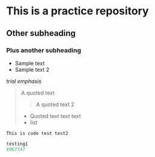 # This is a practice repository
## Other subheading
### Plus another subheading

* Sample text 
* Sample text 2 

*trial emphasis*
> A quoted text
> > A quoted text 2
> * Quoted text text text 
> * list 

`This is code test test2`
```ruby 
testing1
8967747 
```
